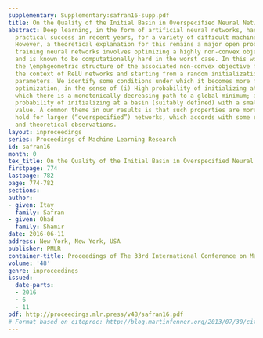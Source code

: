 ```yaml
---
supplementary: Supplementary:safran16-supp.pdf
title: On the Quality of the Initial Basin in Overspecified Neural Networks
abstract: Deep learning, in the form of artificial neural networks, has achieved remarkable
  practical success in recent years, for a variety of difficult machine learning applications.
  However, a theoretical explanation for this remains a major open problem, since
  training neural networks involves optimizing a highly non-convex objective function,
  and is known to be computationally hard in the worst case. In this work, we study
  the \emphgeometric structure of the associated non-convex objective function, in
  the context of ReLU networks and starting from a random initialization of the network
  parameters. We identify some conditions under which it becomes more favorable to
  optimization, in the sense of (i) High probability of initializing at a point from
  which there is a monotonically decreasing path to a global minimum; and (ii) High
  probability of initializing at a basin (suitably defined) with a small minimal objective
  value. A common theme in our results is that such properties are more likely to
  hold for larger (“overspecified”) networks, which accords with some recent empirical
  and theoretical observations.
layout: inproceedings
series: Proceedings of Machine Learning Research
id: safran16
month: 0
tex_title: On the Quality of the Initial Basin in Overspecified Neural Networks
firstpage: 774
lastpage: 782
page: 774-782
sections: 
author:
- given: Itay
  family: Safran
- given: Ohad
  family: Shamir
date: 2016-06-11
address: New York, New York, USA
publisher: PMLR
container-title: Proceedings of The 33rd International Conference on Machine Learning
volume: '48'
genre: inproceedings
issued:
  date-parts:
  - 2016
  - 6
  - 11
pdf: http://proceedings.mlr.press/v48/safran16.pdf
# Format based on citeproc: http://blog.martinfenner.org/2013/07/30/citeproc-yaml-for-bibliographies/
---
```

